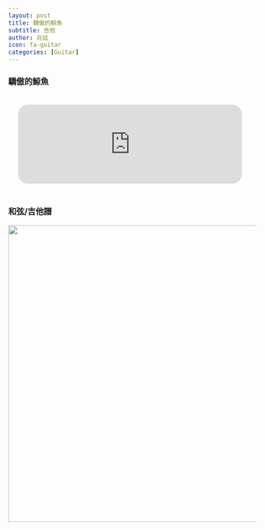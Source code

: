 ```yaml
---
layout: post
title: 驕傲的鯨魚
subtitle: 吉他
author: 兆廷
icon: fa-guitar
categories: [Guitar]
---
```


<h3>驕傲的鯨魚</h3>
<iframe width="90%" height="160" src="https://clyp.it/gaptn54n/widget" frameborder="0" style="margin: 20px;  border-radius: 20px;"></iframe>

<h3>和弦/吉他譜</h3>

  <img src="https://jtchen0528.github.io/blog/assets/files/吉他譜_驕傲的鯨魚.jpg" class="responsive" width="600" height="400" style="max-width: 100%;  height: auto;">

<br>
